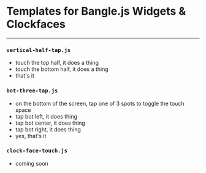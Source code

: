 # Templates for Bangle.js Widgets & Clockfaces
---
### `vertical-half-tap.js`
  - touch the top half, it does a thing
  - touch the bottom half, it does a thing
  - that's it

### `bot-three-tap.js`
  - on the bottom of the screen, tap one of 3 spots to toggle the touch space
  - tap bot left, it does thing
  - tap bot center, it does thing
  - tap bot right, it does thing
  - yes, that's it

### `clock-face-touch.js`
  - coming soon
